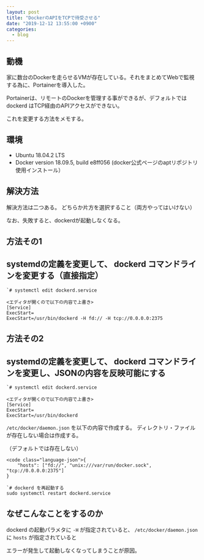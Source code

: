```yaml
---
layout: post
title: "DockerのAPIをTCPで待受させる"
date: "2019-12-12 13:55:00 +0900"
categories: 
  - blog
---
```

## 動機

家に数台のDockerを走らせるVMが存在している。それをまとめてWebで監視する為に、Portainerを導入した。  

Portainerは、リモートのDockerを管理する事ができるが、デフォルトではdockerd はTCP経由のAPIアクセスができない。  

これを変更する方法をメモする。  

## 環境

* Ubuntu 18.04.2 LTS
* Docker version 18.09.5, build e8ff056 (docker公式ページのaptリポジトリ使用インストール）

## 解決方法

解決方法は二つある。 どちらか片方を選択すること（両方やってはいけない）  

なお、失敗すると、dockerdが起動しなくなる。  

## 方法その1
## systemdの定義を変更して、 dockerd コマンドラインを変更する（直接指定）
```
`# systemctl edit dockerd.service

<エディタが開くので以下の内容で上書き>
[Service]
ExecStart=
ExecStart=/usr/bin/dockerd -H fd:// -H tcp://0.0.0.0:2375
````

## 方法その2
## systemdの定義を変更して、 dockerd コマンドラインを変更し、JSONの内容を反映可能にする
```
`# systemctl edit dockerd.service

<エディタが開くので以下の内容で上書き>
[Service]
ExecStart=
ExecStart=/usr/bin/dockerd
````


`/etc/docker/daemon.json` を以下の内容で作成する。 ディレクトリ・ファイルが存在しない場合は作成する。  

（デフォルトでは存在しない）  

```
<code class="language-json">{
    "hosts": ["fd://", "unix:///var/run/docker.sock", "tcp://0.0.0.0:2375"]
}
````

```
`# dockerd を再起動する
sudo systemctl restart dockerd.service
````

## なぜこんなことをするのか

dockerd の起動パラメタに `-H` が指定されていると、 `/etc/docker/daemon.json` に `hosts` が指定されていると  

エラーが発生して起動しなくなってしまうことが原因。  

